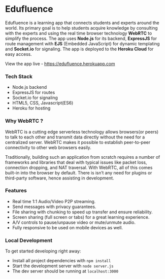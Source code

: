 # Edufluence
Edufluence is a learning app that connects students and experts around the world. Its primary goal is to help students acquire knowledge by consulting with the experts and using the real time browser technology **WebRTC** to simplify the process. The app uses **Node.js** for its backend, **ExpressJS** for route management with **EJS** (Embedded JavaScript) for dynamic templating and **Socket.io** for signaling. The app is deployed to the **Heroku Cloud** for easy access.

View the app live - https://edufluence.herokuapp.com

### Tech Stack
* Node.js backend
* ExpressJS for routes
* Socket.io for signaling
* HTML5, CSS, Javascript(ES6)
* Heroku for hosting

### Why WebRTC ?
WebRTC is a cutting edge serverless technology allows browsers(or peers) to talk to each other and transmit data directly without the need for a centralized server. WebRTC makes it possible to establish peer-to-peer connectivity to other web browsers easily. 

Traditionally, building such an application from scratch requires a number of frameworks and libraries that deal with typical issues like packet loss, connection dropping, and NAT traversal. With WebRTC, all of this comes built-in into the browser by default. There is isn’t any need for plugins or third-party software, hence assisting in development.

### Features
* Real time 1:1 Audio/Video P2P streaming.
* Send messages with privacy guarantees.
* File sharing with chunking to speed up transfer and ensure reliability.
* Screen sharing (full screen or tabs) for a great learning experience.
* A/V controls to pause/unpause video or mute/unmute audio.
* Fully responsive to be used on mobile devices as well.

### Local Development
To get started developing right away:

* Install all project dependencies with `npm install`
* Start the development server with `node server.js`
* The dev server should be running at `localhost:3000`
